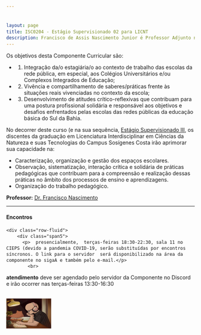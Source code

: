```yaml
---


layout: page
title: ISC0204 - Estágio Supervisionado 02 para LICNT
description: Francisco de Assis Nascimento Junior é Professor Adjunto no Campus Sosígenes Costa da Universidade Federal do Sul da Bahia, em Porto Seguro (BA); onde atua na formação de professores e pesquisa as relações entre identidade de gênero/relações étnico-raciais no Ensino de Ciências através das Histórias em Quadrinhos de Super-Heróis
---
```

Os objetivos desta Componente Curricular são:
- 1. Integração da/o estagiária/o ao contexto de trabalho das escolas da rede pública, em especial, aos Colégios Universitários e/ou Complexos Integrados de Educação;
- 2. Vivência e compartilhamento de saberes/práticas frente às situações reais vivenciadas no contexto da escola;
- 3. Desenvolvimento de atitudes crítico-reflexivas que contribuam para uma postura profissional solidária e responsável aos objetivos e desafios enfrentados pelas escolas das redes públicas da educação básica do Sul da Bahia.

No decorrer deste curso (e na sua sequência, [Estágio Supervisionado III](https://itxesco.github.io/aulas/ISC0313/index.html), os discentes da graduação em Licenciatura Interdisciplinar em Ciências da Natureza e suas Tecnologias do Campus Sosígenes Costa irão aprimorar sua capacidade na:
- Caracterização, organização e gestão dos espaços escolares.
- Observação, sistematização, interação crítica e solidária de práticas pedagógicas que contribuam para a compreensão e realização dessas práticas no âmbito dos processos de ensino e aprendizagens.
- Organização do trabalho pedagógico.


**Professor:** [Dr. Francisco Nascimento](https://itxesco.github.io/pages/about.html)

---

<div class="container">
<h4><a name="contact"></a>Encontros</h4>

    <div class="row-fluid">
        <div class="span5">
          <p>  presencialmente,  terças-feiras 18:30-22:30, sala 11 no CIEPS (devido a pandemia COVID-19, serão substituídas por encontros síncronos. O link para o servidor  será disponibilizado na área da componente no sigaA e também pelo e-mail.</p>
            <br>
<p> <b>atendimento</b>
deve ser agendado pelo servidor da Componente no Discord e irão ocorrer nas terças-feiras 13:30-16:30 </p>
<br/>


</div>
            <div class="span2">
                     <a href="https://youtu.be/5qap5aO4i9A" target="_blank">
                       <img src="/assets/figuras/perfil_lo_fi.jpeg" alt="estudar ouvindo lofi hip hop é relaxante e auxilia sua concentração." width=120 height=80 title="Prof. Dr. Francisco Nascimento" alt="Francisco de Assis Nascimento Junior">
                     </a>
                   </div>
          </div>
</div>
